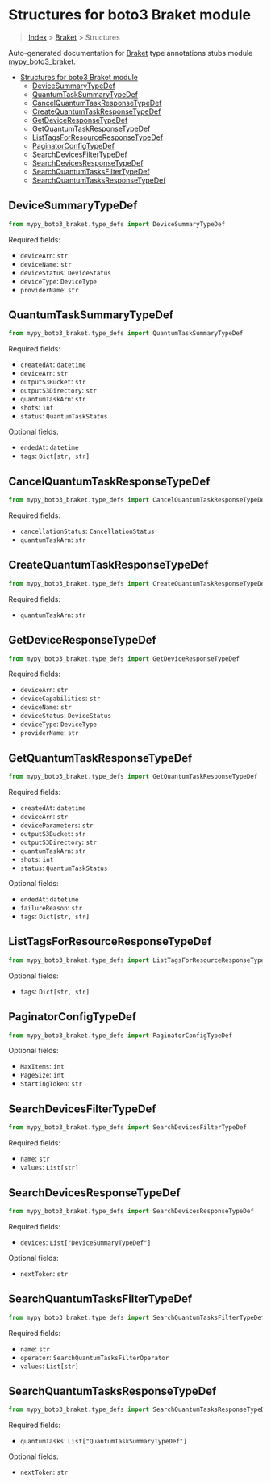 # Structures for boto3 Braket module

> [Index](../index.md) > [Braket](./index.md) > Structures

Auto-generated documentation for [Braket](https://boto3.amazonaws.com/v1/documentation/api/latest/reference/services/braket.html#Braket)
type annotations stubs module [mypy_boto3_braket](https://pypi.org/project/mypy-boto3-braket/).

- [Structures for boto3 Braket module](#structures-for-boto3-braket-module)
  - [DeviceSummaryTypeDef](#devicesummarytypedef)
  - [QuantumTaskSummaryTypeDef](#quantumtasksummarytypedef)
  - [CancelQuantumTaskResponseTypeDef](#cancelquantumtaskresponsetypedef)
  - [CreateQuantumTaskResponseTypeDef](#createquantumtaskresponsetypedef)
  - [GetDeviceResponseTypeDef](#getdeviceresponsetypedef)
  - [GetQuantumTaskResponseTypeDef](#getquantumtaskresponsetypedef)
  - [ListTagsForResourceResponseTypeDef](#listtagsforresourceresponsetypedef)
  - [PaginatorConfigTypeDef](#paginatorconfigtypedef)
  - [SearchDevicesFilterTypeDef](#searchdevicesfiltertypedef)
  - [SearchDevicesResponseTypeDef](#searchdevicesresponsetypedef)
  - [SearchQuantumTasksFilterTypeDef](#searchquantumtasksfiltertypedef)
  - [SearchQuantumTasksResponseTypeDef](#searchquantumtasksresponsetypedef)

## DeviceSummaryTypeDef

```python
from mypy_boto3_braket.type_defs import DeviceSummaryTypeDef
```


Required fields:
- `deviceArn`: `str`
- `deviceName`: `str`
- `deviceStatus`: `DeviceStatus`
- `deviceType`: `DeviceType`
- `providerName`: `str`




## QuantumTaskSummaryTypeDef

```python
from mypy_boto3_braket.type_defs import QuantumTaskSummaryTypeDef
```


Required fields:
- `createdAt`: `datetime`
- `deviceArn`: `str`
- `outputS3Bucket`: `str`
- `outputS3Directory`: `str`
- `quantumTaskArn`: `str`
- `shots`: `int`
- `status`: `QuantumTaskStatus`



Optional fields:
- `endedAt`: `datetime`
- `tags`: `Dict[str, str]`


## CancelQuantumTaskResponseTypeDef

```python
from mypy_boto3_braket.type_defs import CancelQuantumTaskResponseTypeDef
```


Required fields:
- `cancellationStatus`: `CancellationStatus`
- `quantumTaskArn`: `str`




## CreateQuantumTaskResponseTypeDef

```python
from mypy_boto3_braket.type_defs import CreateQuantumTaskResponseTypeDef
```


Required fields:
- `quantumTaskArn`: `str`




## GetDeviceResponseTypeDef

```python
from mypy_boto3_braket.type_defs import GetDeviceResponseTypeDef
```


Required fields:
- `deviceArn`: `str`
- `deviceCapabilities`: `str`
- `deviceName`: `str`
- `deviceStatus`: `DeviceStatus`
- `deviceType`: `DeviceType`
- `providerName`: `str`




## GetQuantumTaskResponseTypeDef

```python
from mypy_boto3_braket.type_defs import GetQuantumTaskResponseTypeDef
```


Required fields:
- `createdAt`: `datetime`
- `deviceArn`: `str`
- `deviceParameters`: `str`
- `outputS3Bucket`: `str`
- `outputS3Directory`: `str`
- `quantumTaskArn`: `str`
- `shots`: `int`
- `status`: `QuantumTaskStatus`



Optional fields:
- `endedAt`: `datetime`
- `failureReason`: `str`
- `tags`: `Dict[str, str]`


## ListTagsForResourceResponseTypeDef

```python
from mypy_boto3_braket.type_defs import ListTagsForResourceResponseTypeDef
```




Optional fields:
- `tags`: `Dict[str, str]`


## PaginatorConfigTypeDef

```python
from mypy_boto3_braket.type_defs import PaginatorConfigTypeDef
```




Optional fields:
- `MaxItems`: `int`
- `PageSize`: `int`
- `StartingToken`: `str`


## SearchDevicesFilterTypeDef

```python
from mypy_boto3_braket.type_defs import SearchDevicesFilterTypeDef
```


Required fields:
- `name`: `str`
- `values`: `List[str]`




## SearchDevicesResponseTypeDef

```python
from mypy_boto3_braket.type_defs import SearchDevicesResponseTypeDef
```


Required fields:
- `devices`: `List["DeviceSummaryTypeDef"]`



Optional fields:
- `nextToken`: `str`


## SearchQuantumTasksFilterTypeDef

```python
from mypy_boto3_braket.type_defs import SearchQuantumTasksFilterTypeDef
```


Required fields:
- `name`: `str`
- `operator`: `SearchQuantumTasksFilterOperator`
- `values`: `List[str]`




## SearchQuantumTasksResponseTypeDef

```python
from mypy_boto3_braket.type_defs import SearchQuantumTasksResponseTypeDef
```


Required fields:
- `quantumTasks`: `List["QuantumTaskSummaryTypeDef"]`



Optional fields:
- `nextToken`: `str`

